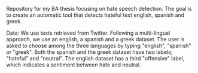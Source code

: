 Repository for my BA thesis focusing on hate speech detection. The goal is to create an automatic tool that detects hateful text english, spanish and greek.

Data: We use texts retrieved from Twitter. Following a multi-lingual approach, we use an english, a spanish and a greek dataset. The user is asked to choose among the three languages by typing "english", "spanish" or "greek".
Both the spanish and the greek dataset have two labels; "hateful" and "neutral". The english dataset has a third "offensive" label, which indicates a sentiment between hate and neutral.

